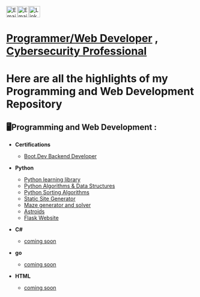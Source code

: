 <a href="https://koobytes.com" title="Portfolio"><img alt="Email"  src="https://img.shields.io/badge/website-f59042?style=for-the-badge&logo=About.me&logoColor=white" height="30" align="center"/></a><a href="mailto:koobytes@gmail.com" title="Email"><img alt="Email" src="https://img.shields.io/badge/Gmail-D14836?style=for-the-badge&logo=gmail&logoColor=white" height="30" align="center"/></a><a href="https://www.linkedin.com/in/joshkoo/"><img  alt="LinkedIn" title="LinkedIn" src="https://img.shields.io/static/v1?message=LinkedIn&logo=linkedin&label=&color=0077B5&logoColor=white&labelColor=&style=for-the-badge" height="30" align="center" /></a> 

<h1><a href="https://github.com/joshkoo1988/Programming-and-Web-Development">Programmer/Web Developer</a> , <a href="https://github.com/joshkoo1988/CyberSecurity">Cybersecurity Professional</a> </h1>
<h1> Here are all the highlights of my Programming and Web Development Repository </h1>

<h2>🖥️Programming and Web Development :</h2>

- <b>Certifications</b>
  - [Boot.Dev Backend Developer](https://www.boot.dev/u/joshkoo)

- <b>Python</b>
  - [Python learning library](https://github.com/joshkoo1988/Python-Learning)
  - [Python Algorithms & Data Structures](https://github.com/joshkoo1988/Python-Algorithms-and-Data-Structures)
  - [Python Sorting Algorithms](https://github.com/joshkoo1988/PythonSortingAlgorithms)
  - [Static Site Generator](https://github.com/joshkoo1988/Static_Site_Generator)
  - [Maze generator and solver](https://github.com/joshkoo1988/maze_solver)
  - [Astroids](https://github.com/joshkoo1988/astroids)
  - [Flask Website](https://github.com/joshkoo1988/flask-website)
    
- <b>C#</b>
  - [coming soon](https://github.com/joshkoo1988/C-learning)
    
- <b>go</b>
  - [coming soon](https://github.com/joshkoo1988/go-lang-learning)
    
- <b>HTML</b>
  - [coming soon](https://github.com/joshkoo1988/HTML-learning) 
